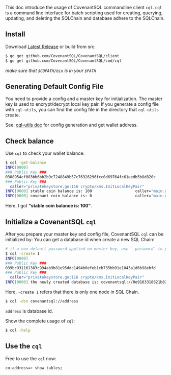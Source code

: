 This doc introduce the usage of CovenantSQL commandline client `cql`. `cql` is a command line interface for batch scripting used for creating, querying, updating, and deleting the SQLChain and database adhere to the SQLChain.

## Install
Download [Latest Release](https://github.com/CovenantSQL/CovenantSQL/releases) or build from src:

```bash
$ go get github.com/CovenantSQL/CovenantSQL/client
$ go get github.com/CovenantSQL/CovenantSQL/cmd/cql
```
*make sure that `$GOPATH/bin` is in your `$PATH`*

## Generating Default Config File

You need to provide a config and a master key for initialization. The master key is used to encrypt/decrypt local key pair. If you generate a config file with `cql-utils`, you can find the config file in the directory that `cql-utils` create.

See: [cql-utils doc](https://github.com/CovenantSQL/CovenantSQL/tree/develop/cmd/cql-utils#usage) for config generation and get wallet address.

## Check balance

Use `cql` to check your wallet balance:
```bash
$ cql -get-balance
INFO[0000] 
### Public Key ###
0388954cf083bb6bb2b9c7248849b57c76326296fcc0d69764fc61eedb5b8d820c
### Public Key ###
  caller="privatekeystore.go:116 crypto/kms.InitLocalKeyPair"
INFO[0000] stable coin balance is: 100                   caller="main.go:246 main.main"
INFO[0000] covenant coin balance is: 0                   caller="main.go:247 main.main"
```
Here, I got **"stable coin balance is: 100"**.

## Initialize a CovenantSQL `cql`

After you prepare your master key and config file, CovenantSQL `cql` can be initialized by:
You can get a database id when create a new SQL Chain:

```bash
# if a non-default password applied on master key, use `-password` to pass it
$ cql -create 1
INFO[0000]
### Public Key ###
039bc931161383c994ab9b81e95ddc1494b0efeb1cb735bb91e1043a1d6b98ebfd
### Public Key ###
  caller="privatekeystore.go:116 crypto/kms.InitLocalKeyPair"
INFO[0000] the newly created database is: covenantsql://0e9103318821b027f35b96c4fd5562683543276b72c488966d616bfe0fe4d213  caller="main.go:297 main.main"
```

Here, `-create 1` refers that there is only one node in SQL Chain.

```bash
$ cql -dsn covenantsql://address
```
`address` is database id. 

Show the complete usage of `cql`:

```bash
$ cql -help
```

## Use the `cql`

Free to use the `cql` now:

```bash
co:address=> show tables;
```

